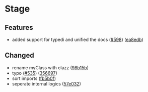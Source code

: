 # Stage

## Features

- added support for typedi and unified the docs ([#598](https://github.com/oceanroleplay/discord.ts/issues/598)) ([ea8edb](https://github.com/oceanroleplay/discord.ts/commit/ea8edb99974fc8c1604c333283272e893460777b))

## Changed

- rename myClass with clazz ([98b15b](https://github.com/oceanroleplay/discord.ts/commit/98b15bc4638591cb945060d402f8d5d1eb9606f1))
- typo ([#535](https://github.com/oceanroleplay/discord.ts/issues/535)) ([356697](https://github.com/oceanroleplay/discord.ts/commit/356697e0af3e8db832d80d38d671f7e75eae68aa))
- sort imports ([fb5b0f](https://github.com/oceanroleplay/discord.ts/commit/fb5b0f82661313a4e9e6638db71670a7fb524ac2))
- seperate internal logics ([57e032](https://github.com/oceanroleplay/discord.ts/commit/57e032a765bee0a66a7f36fabdde0499319606a8))
